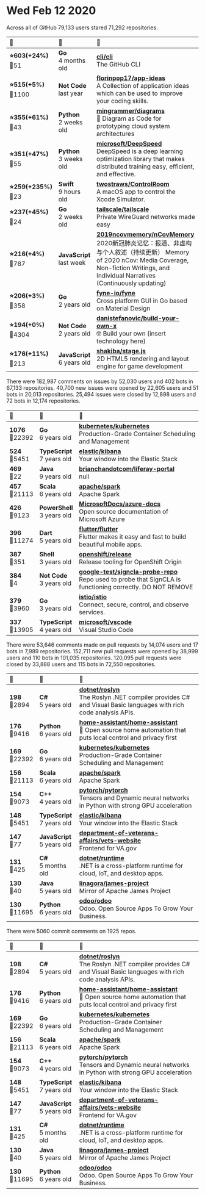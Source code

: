 # Wed Feb 12 2020

Across all of GitHub 79,133 users stared 
71,292 repositories. 

| :page_with_curl: | :calendar: | :page_with_curl: |
| :--- | :--- | :--- |
| **:star:603(+24%)**<br>:twisted_rightwards_arrows:51 | **Go**<br>4 months old | **[cli/cli](https://github.com/cli/cli)**<br>The GitHub CLI |
| **:star:515(+5%)**<br>:twisted_rightwards_arrows:1100 | **Not Code**<br>last year | **[florinpop17/app-ideas](https://github.com/florinpop17/app-ideas)**<br>A Collection of application ideas which can be used to improve your coding skills. |
| **:star:355(+61%)**<br>:twisted_rightwards_arrows:43 | **Python**<br>2 weeks old | **[mingrammer/diagrams](https://github.com/mingrammer/diagrams)**<br>:art: Diagram as Code for prototyping cloud system architectures |
| **:star:351(+47%)**<br>:twisted_rightwards_arrows:55 | **Python**<br>3 weeks old | **[microsoft/DeepSpeed](https://github.com/microsoft/DeepSpeed)**<br>DeepSpeed is a deep learning optimization library that makes distributed training easy, efficient, and effective. |
| **:star:259(+235%)**<br>:twisted_rightwards_arrows:23 | **Swift**<br>9 hours old | **[twostraws/ControlRoom](https://github.com/twostraws/ControlRoom)**<br>A macOS app to control the Xcode Simulator. |
| **:star:237(+45%)**<br>:twisted_rightwards_arrows:24 | **Go**<br>2 weeks old | **[tailscale/tailscale](https://github.com/tailscale/tailscale)**<br>Private WireGuard networks made easy |
| **:star:216(+4%)**<br>:twisted_rightwards_arrows:787 | **JavaScript**<br>last week | **[2019ncovmemory/nCovMemory](https://github.com/2019ncovmemory/nCovMemory)**<br>2020新冠肺炎记忆：报道、非虚构与个人叙述（持续更新） Memory of 2020 nCov: Media Coverage, Non-fiction Writings, and Individual Narratives (Continuously updating) |
| **:star:206(+3%)**<br>:twisted_rightwards_arrows:358 | **Go**<br>2 years old | **[fyne-io/fyne](https://github.com/fyne-io/fyne)**<br>Cross platform GUI in Go based on Material Design |
| **:star:194(+0%)**<br>:twisted_rightwards_arrows:4304 | **Not Code**<br>2 years old | **[danistefanovic/build-your-own-x](https://github.com/danistefanovic/build-your-own-x)**<br>🤓 Build your own (insert technology here) |
| **:star:176(+11%)**<br>:twisted_rightwards_arrows:213 | **JavaScript**<br>6 years old | **[shakiba/stage.js](https://github.com/shakiba/stage.js)**<br>2D HTML5 rendering and layout engine for game development |

There were 182,987 comments on issues by 52,030 users and 402 bots in 67,133 repositories.
40,700 new issues were opened by 22,605 users and 51 bots in 20,013 repositories.
25,494 issues were closed by 12,898 users and 72 bots in 12,174 repositories.

| :speech_balloon: | :calendar: | :page_with_curl: |
| :--- | :--- | :--- |
| **1076**<br>:twisted_rightwards_arrows:22392 | **Go**<br>6 years old | **[kubernetes/kubernetes](https://github.com/kubernetes/kubernetes)**<br>Production-Grade Container Scheduling and Management |
| **524**<br>:twisted_rightwards_arrows:5451 | **TypeScript**<br>7 years old | **[elastic/kibana](https://github.com/elastic/kibana)**<br>Your window into the Elastic Stack |
| **469**<br>:twisted_rightwards_arrows:22 | **Java**<br>9 years old | **[brianchandotcom/liferay-portal](https://github.com/brianchandotcom/liferay-portal)**<br>null |
| **457**<br>:twisted_rightwards_arrows:21113 | **Scala**<br>6 years old | **[apache/spark](https://github.com/apache/spark)**<br>Apache Spark |
| **426**<br>:twisted_rightwards_arrows:9123 | **PowerShell**<br>3 years old | **[MicrosoftDocs/azure-docs](https://github.com/MicrosoftDocs/azure-docs)**<br>Open source documentation of Microsoft Azure |
| **396**<br>:twisted_rightwards_arrows:11274 | **Dart**<br>5 years old | **[flutter/flutter](https://github.com/flutter/flutter)**<br>Flutter makes it easy and fast to build beautiful mobile apps. |
| **387**<br>:twisted_rightwards_arrows:351 | **Shell**<br>3 years old | **[openshift/release](https://github.com/openshift/release)**<br>Release tooling for OpenShift Origin |
| **384**<br>:twisted_rightwards_arrows:4 | **Not Code**<br>3 years old | **[google-test/signcla-probe-repo](https://github.com/google-test/signcla-probe-repo)**<br>Repo used to probe that SignCLA is functioning correctly.  DO NOT REMOVE |
| **379**<br>:twisted_rightwards_arrows:3960 | **Go**<br>3 years old | **[istio/istio](https://github.com/istio/istio)**<br>Connect, secure, control, and observe services. |
| **337**<br>:twisted_rightwards_arrows:13905 | **TypeScript**<br>4 years old | **[microsoft/vscode](https://github.com/microsoft/vscode)**<br>Visual Studio Code |

There were 53,646 comments made on pull requests by 14,074 users and 17 bots in 7,989 repositories.
152,711 new pull requests were opened by 38,999 users and 110 bots in 101,035 repositories.
120,095 pull requests were closed by 33,888 users and 115 bots in 72,550 repositories.

| :speech_balloon: | :calendar: | :page_with_curl: |
| :--- | :--- | :--- |
| **198**<br>:twisted_rightwards_arrows:2894 | **C#**<br>5 years old | **[dotnet/roslyn](https://github.com/dotnet/roslyn)**<br>The Roslyn .NET compiler provides C# and Visual Basic languages with rich code analysis APIs. |
| **176**<br>:twisted_rightwards_arrows:9416 | **Python**<br>6 years old | **[home-assistant/home-assistant](https://github.com/home-assistant/home-assistant)**<br>:house_with_garden: Open source home automation that puts local control and privacy first |
| **169**<br>:twisted_rightwards_arrows:22392 | **Go**<br>6 years old | **[kubernetes/kubernetes](https://github.com/kubernetes/kubernetes)**<br>Production-Grade Container Scheduling and Management |
| **156**<br>:twisted_rightwards_arrows:21113 | **Scala**<br>6 years old | **[apache/spark](https://github.com/apache/spark)**<br>Apache Spark |
| **154**<br>:twisted_rightwards_arrows:9073 | **C++**<br>4 years old | **[pytorch/pytorch](https://github.com/pytorch/pytorch)**<br>Tensors and Dynamic neural networks in Python with strong GPU acceleration |
| **148**<br>:twisted_rightwards_arrows:5451 | **TypeScript**<br>7 years old | **[elastic/kibana](https://github.com/elastic/kibana)**<br>Your window into the Elastic Stack |
| **147**<br>:twisted_rightwards_arrows:77 | **JavaScript**<br>5 years old | **[department-of-veterans-affairs/vets-website](https://github.com/department-of-veterans-affairs/vets-website)**<br>Frontend for VA.gov |
| **131**<br>:twisted_rightwards_arrows:425 | **C#**<br>5 months old | **[dotnet/runtime](https://github.com/dotnet/runtime)**<br>.NET is a cross-platform runtime for cloud, IoT, and desktop apps. |
| **130**<br>:twisted_rightwards_arrows:40 | **Java**<br>5 years old | **[linagora/james-project](https://github.com/linagora/james-project)**<br>Mirror of Apache James Project |
| **130**<br>:twisted_rightwards_arrows:11695 | **Python**<br>6 years old | **[odoo/odoo](https://github.com/odoo/odoo)**<br>Odoo. Open Source Apps To Grow Your Business. |

There were 5060 commit comments on 1925 repos.

| :speech_balloon: | :calendar: | :page_with_curl: |
| :--- | :--- | :--- |
| **198**<br>:twisted_rightwards_arrows:2894 | **C#**<br>5 years old | **[dotnet/roslyn](https://github.com/dotnet/roslyn)**<br>The Roslyn .NET compiler provides C# and Visual Basic languages with rich code analysis APIs. |
| **176**<br>:twisted_rightwards_arrows:9416 | **Python**<br>6 years old | **[home-assistant/home-assistant](https://github.com/home-assistant/home-assistant)**<br>:house_with_garden: Open source home automation that puts local control and privacy first |
| **169**<br>:twisted_rightwards_arrows:22392 | **Go**<br>6 years old | **[kubernetes/kubernetes](https://github.com/kubernetes/kubernetes)**<br>Production-Grade Container Scheduling and Management |
| **156**<br>:twisted_rightwards_arrows:21113 | **Scala**<br>6 years old | **[apache/spark](https://github.com/apache/spark)**<br>Apache Spark |
| **154**<br>:twisted_rightwards_arrows:9073 | **C++**<br>4 years old | **[pytorch/pytorch](https://github.com/pytorch/pytorch)**<br>Tensors and Dynamic neural networks in Python with strong GPU acceleration |
| **148**<br>:twisted_rightwards_arrows:5451 | **TypeScript**<br>7 years old | **[elastic/kibana](https://github.com/elastic/kibana)**<br>Your window into the Elastic Stack |
| **147**<br>:twisted_rightwards_arrows:77 | **JavaScript**<br>5 years old | **[department-of-veterans-affairs/vets-website](https://github.com/department-of-veterans-affairs/vets-website)**<br>Frontend for VA.gov |
| **131**<br>:twisted_rightwards_arrows:425 | **C#**<br>5 months old | **[dotnet/runtime](https://github.com/dotnet/runtime)**<br>.NET is a cross-platform runtime for cloud, IoT, and desktop apps. |
| **130**<br>:twisted_rightwards_arrows:40 | **Java**<br>5 years old | **[linagora/james-project](https://github.com/linagora/james-project)**<br>Mirror of Apache James Project |
| **130**<br>:twisted_rightwards_arrows:11695 | **Python**<br>6 years old | **[odoo/odoo](https://github.com/odoo/odoo)**<br>Odoo. Open Source Apps To Grow Your Business. |

